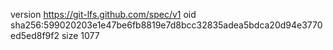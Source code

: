 version https://git-lfs.github.com/spec/v1
oid sha256:599020203e1e47be6fb8819e7d8bcc32835adea5bdca20d94e3770ed5ed8f9f2
size 1077
